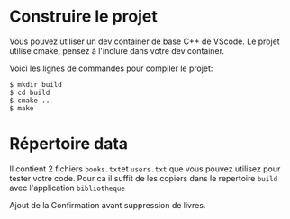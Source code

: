 # Construire le projet
Vous pouvez utiliser un dev container de base C++ de VScode.
Le projet utilise cmake, pensez à l'inclure dans votre dev container.

Voici les lignes de commandes pour compiler le projet:
```
$ mkdir build
$ cd build
$ cmake ..
$ make
```

# Répertoire data

Il contient 2 fichiers `books.txt`et `users.txt` que vous pouvez utilisez pour tester votre code.
Pour ca il suffit de les copiers dans le repertoire `build` avec l'application `bibliotheque`

Ajout de la Confirmation avant suppression de livres.